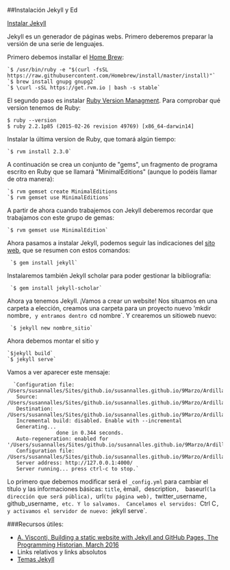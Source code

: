 ##Instalación Jekyll y Ed 

[Instalar Jekyll](https://jekyllrb.com/docs/installation/) 

Jekyll es un generador de páginas webs. Primero deberemos preparar la versión de una serie de lenguajes. 

Primero debemos installar el [Home Brew](http://brew.sh/):

    `$ /usr/bin/ruby -e "$(curl -fsSL https://raw.githubusercontent.com/Homebrew/install/master/install)"`
    `$ brew install gnupg gnupg2`
    `$ \curl -sSL https://get.rvm.io | bash -s stable`

El segundo paso es instalar [Ruby Version Managment](https://rvm.io/). Para comprobar qué version tenemos de Ruby:

   `$ ruby --version` <br/>
   `$ ruby 2.2.1p85 (2015-02-26 revision 49769) [x86_64-darwin14]`

Instalar la última version de Ruby, que tomará algún tiempo: 

    `$ rvm install 2.3.0`

A continuación se crea un conjunto de "gems", un fragmento de programa escrito en Ruby que se llamará "MinimalEditions" (aunque lo podéis llamar de otra manera):

    `$ rvm gemset create MinimalEditions
    `$ rvm gemset use MinimalEditions`

A partir de ahora cuando trabajemos con Jekyll deberemos recordar que trabajamos con este grupo de gemas: 

    `$ rvm gemset use MinimalEdition`

Ahora pasamos a instalar Jekyll, podemos seguir las indicaciones del [sito web](https://jekyllrb.com/), que se resumen con estos comandos:  

     `$ gem install jekyll`

Instalaremos también Jekyll scholar para poder gestionar la bibliografía: 

     `$ gem install jekyll-scholar`

Ahora ya tenemos Jekyll. ¡Vamos a crear un website! Nos situamos en una carpeta a elección, creamos una carpeta para un proyecto nuevo 'mkdir nombre`, y entramos dentro `cd nombre`. Y crearemos un sitioweb nuevo: 

     `$ jekyll new nombre_sitio`

Ahora debemos montar el sitio y 

    `$jekyll build`
    `$ jekyll serve`

Vamos a ver aparecer este mensaje: 
    
      `Configuration file: /Users/susannalles/Sites/github.io/susannalles.github.io/9Marzo/Ardillas/_config.yml
       Source: /Users/susannalles/Sites/github.io/susannalles.github.io/9Marzo/Ardillas
       Destination: /Users/susannalles/Sites/github.io/susannalles.github.io/9Marzo/Ardillas/_site
       Incremental build: disabled. Enable with --incremental
       Generating... 
                    done in 0.344 seconds.
       Auto-regeneration: enabled for '/Users/susannalles/Sites/github.io/susannalles.github.io/9Marzo/Ardillas'
       Configuration file: /Users/susannalles/Sites/github.io/susannalles.github.io/9Marzo/Ardillas/_config.yml
       Server address: http://127.0.0.1:4000/
       Server running... press ctrl-c to stop.`

Lo primero que debemos modificar será el `_config.yml` para cambiar el título y las informaciones básicas: `title`, èmail`, `description`,  `baseurl`(la dirección que será pública), `url`(tu página web), `twitter_username`, `github_username`, etc. Y lo salvamos. 
Cancelamos el servidos: `Ctrl C`, y activamos el servidor de nuevo: `jekyll serve`. 


###Recursos útiles: 
- [A. Visconti, Building a static website with Jekyll and GitHub Pages, The Programming Historian, March 2016](https://via.hypothes.is/programminghistorian.github.io/ph-submissions/lessons/building-static-sites-with-jekyll-github-pages)
- Links relativos y links absolutos 
- [Temas Jekyll](http://jekyllthemes.org/)